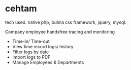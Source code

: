 # cehtam

tech used: native php, bulma css framework, jquery, mysql.

Company employee handsfree tracing and monitoring 

* Time-in/ Time-out
* View time record logs/ history
* Filter logs by date
* Import logs to PDF
* Manage Employees & Departments
